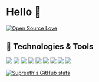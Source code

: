 # Hello 👋
[![Open Source Love](https://badges.frapsoft.com/os/v1/open-source.svg?v=102)](https://github.com/ellerbrock/open-source-badge/)

## 🔧 Technologies & Tools

![](https://img.shields.io/badge/OS-MacOS-important?style=flat&logo=macOS&&logoColor=white&color=blue)
![](https://img.shields.io/badge/Editor-PyCharm-informational?style=flat&logo=PyCharm&&logoColor=white&color=6aa6f8)
![](https://img.shields.io/badge/Code-Python-informational?style=flat&logo=python&logoColor=white&color=6aa6f8)
![](https://img.shields.io/badge/Code-Java-informational?style=flat&logo=Java&logoColor=white&color=6aa6f8)
![](https://img.shields.io/badge/Code-C-informational?style=flat&logo=C&logoColor=white&color=6aa6f8)
![](https://img.shields.io/badge/Shell-Bash-informational?style=flat&logo=gnu-bash&logoColor=white&color=6aa6f8)
![](https://img.shields.io/badge/Libraries-TensorFlow-informational?style=flat&logo=tensorflow&logoColor=white&color=6aa6f8)
![](https://img.shields.io/badge/Libraries-OpenCV-informational?style=flat&logo=opencv&logoColor=white&color=6aa6f8)
![](https://img.shields.io/badge/Tools-Docker-informational?style=flat&logo=docker&logoColor=white&color=6aa6f8)


[![Supreeth's GitHub stats](https://github-readme-stats.vercel.app/api?username=SupreethRao99&count_private=true&hide=issues&show_icons=true&theme=nightowl)](https://github.com/anuraghazra/github-readme-stats)
